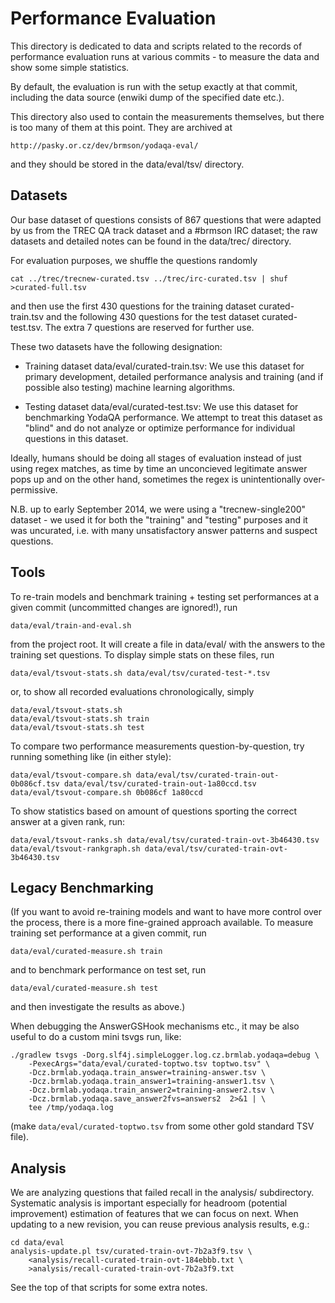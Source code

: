 Performance Evaluation
======================

This directory is dedicated to data and scripts related to the records of
performance evaluation runs at various commits - to measure the data and
show some simple statistics.

By default, the evaluation is run with the setup exactly at that commit,
including the data source (enwiki dump of the specified date etc.).

This directory also used to contain the measurements themselves, but there
is too many of them at this point.  They are archived at

	http://pasky.or.cz/dev/brmson/yodaqa-eval/

and they should be stored in the data/eval/tsv/ directory.

Datasets
--------

Our base dataset of questions consists of 867 questions that were adapted
by us from the TREC QA track dataset and a #brmson IRC dataset; the raw
datasets and detailed notes can be found in the data/trec/ directory.

For evaluation purposes, we shuffle the questions randomly

	cat ../trec/trecnew-curated.tsv ../trec/irc-curated.tsv | shuf >curated-full.tsv

and then use the first 430 questions for the training dataset curated-train.tsv
and the following 430 questions for the test dataset curated-test.tsv.
The extra 7 questions are reserved for further use.

These two datasets have the following designation:

  * Training dataset data/eval/curated-train.tsv:  We use this dataset for
    primary development, detailed performance analysis and training (and
    if possible also testing) machine learning algorithms.

  * Testing dataset data/eval/curated-test.tsv:  We use this dataset for
    benchmarking YodaQA performance.  We attempt to treat this dataset as
    "blind" and do not analyze or optimize performance for individual
    questions in this dataset.

Ideally, humans should be doing all stages of evaluation instead of just
using regex matches, as time by time an unconcieved legitimate answer
pops up and on the other hand, sometimes the regex is unintentionally
over-permissive.

N.B. up to early September 2014, we were using a "trecnew-single200"
dataset - we used it for both the "training" and "testing" purposes
and it was uncurated, i.e. with many unsatisfactory answer patterns
and suspect questions.

Tools
-----

To re-train models and benchmark training + testing set performances
at a given commit (uncommitted changes are ignored!), run

	data/eval/train-and-eval.sh

from the project root.  It will create a file in data/eval/ with
the answers to the training set questions.  To display simple stats
on these files, run

	data/eval/tsvout-stats.sh data/eval/tsv/curated-test-*.tsv

or, to show all recorded evaluations chronologically, simply

	data/eval/tsvout-stats.sh
	data/eval/tsvout-stats.sh train
	data/eval/tsvout-stats.sh test

To compare two performance measurements question-by-question,
try running something like (in either style):

	data/eval/tsvout-compare.sh data/eval/tsv/curated-train-out-0b086cf.tsv data/eval/tsv/curated-train-out-1a80ccd.tsv
	data/eval/tsvout-compare.sh 0b086cf 1a80ccd

To show statistics based on amount of questions sporting the
correct answer at a given rank, run:

	data/eval/tsvout-ranks.sh data/eval/tsv/curated-train-ovt-3b46430.tsv
	data/eval/tsvout-rankgraph.sh data/eval/tsv/curated-train-ovt-3b46430.tsv

Legacy Benchmarking
-------------------

(If you want to avoid re-training models and want to have more control
over the process, there is a more fine-grained approach available.
To measure training set performance at a given commit, run

	data/eval/curated-measure.sh train

and to benchmark performance on test set, run

	data/eval/curated-measure.sh test

and then investigate the results as above.)

When debugging the AnswerGSHook mechanisms etc., it may be also useful
to do a custom mini tsvgs run, like:

	./gradlew tsvgs -Dorg.slf4j.simpleLogger.log.cz.brmlab.yodaqa=debug \
		-PexecArgs="data/eval/curated-toptwo.tsv toptwo.tsv" \
		-Dcz.brmlab.yodaqa.train_answer=training-answer.tsv \
		-Dcz.brmlab.yodaqa.train_answer1=training-answer1.tsv \
		-Dcz.brmlab.yodaqa.train_answer2=training-answer2.tsv \
		-Dcz.brmlab.yodaqa.save_answer2fvs=answers2  2>&1 | \
		tee /tmp/yodaqa.log

(make `data/eval/curated-toptwo.tsv` from some other gold standard
TSV file).

Analysis
--------

We are analyzing questions that failed recall in the analysis/
subdirectory.  Systematic analysis is important especially for
headroom (potential improvement) estimation of features that
we can focus on next.  When updating to a new revision, you can
reuse previous analysis results, e.g.:

	cd data/eval
	analysis-update.pl tsv/curated-train-ovt-7b2a3f9.tsv \
		<analysis/recall-curated-train-ovt-184ebbb.txt \
		>analysis/recall-curated-train-ovt-7b2a3f9.txt

See the top of that scripts for some extra notes.
